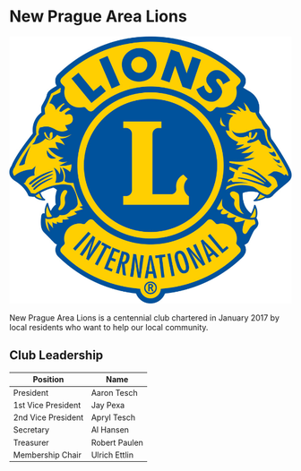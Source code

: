 # New Prague Area Lions

![](images/lionlogo_2c.jpg)

<!-- <img src="images/lionlogo_2c.jpg" height="250: width="250" /> -->

New Prague Area Lions is a centennial club chartered in January 2017 by local residents who want to help our local community.

## Club Leadership

| Position | Name |
| --------- | ------------ |
| President | Aaron Tesch |
| 1st Vice President | Jay Pexa |
| 2nd Vice President | Apryl Tesch |
| Secretary | Al Hansen |
| Treasurer | Robert Paulen |
| Membership Chair | Ulrich Ettlin |
